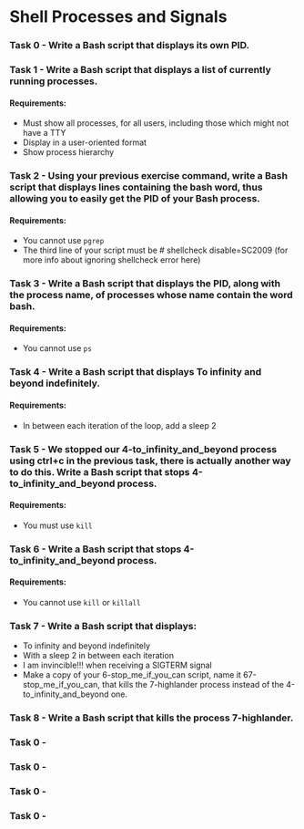 # Shell Processes and Signals

### Task 0 - Write a Bash script that displays its own PID.

### Task 1 - Write a Bash script that displays a list of currently running processes.
#### Requirements:
- Must show all processes, for all users, including those which might not have a TTY
- Display in a user-oriented format
- Show process hierarchy

### Task 2 - Using your previous exercise command, write a Bash script that displays lines containing the bash word, thus allowing you to easily get the PID of your Bash process.
#### Requirements:
- You cannot use `pgrep`
- The third line of your script must be # shellcheck disable=SC2009 (for more info about ignoring shellcheck error here)

### Task 3 - Write a Bash script that displays the PID, along with the process name, of processes whose name contain the word bash.
#### Requirements:
- You cannot use `ps`

### Task 4 - Write a Bash script that displays To infinity and beyond indefinitely.
#### Requirements:
- In between each iteration of the loop, add a sleep 2

### Task 5 - We stopped our 4-to_infinity_and_beyond process using ctrl+c in the previous task, there is actually another way to do this. Write a Bash script that stops 4-to_infinity_and_beyond process.
#### Requirements:
- You must use `kill`

### Task 6 - Write a Bash script that stops 4-to_infinity_and_beyond process.
#### Requirements:
- You cannot use `kill` or `killall`

### Task 7 - Write a Bash script that displays:
- To infinity and beyond indefinitely
- With a sleep 2 in between each iteration
- I am invincible!!! when receiving a SIGTERM signal
- Make a copy of your 6-stop_me_if_you_can script, name it 67-stop_me_if_you_can, that kills the 7-highlander process instead of the 4-to_infinity_and_beyond one.


### Task 8 - Write a Bash script that kills the process 7-highlander.


### Task 0 - 

### Task 0 - 

### Task 0 - 

### Task 0 - 